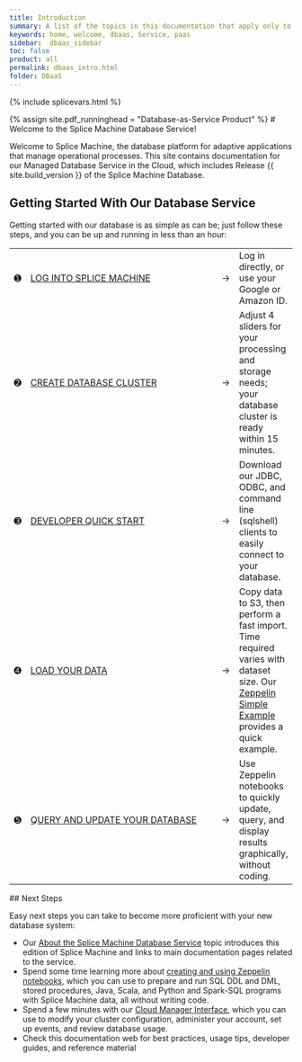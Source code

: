 ```yaml
---
title: Introduction
summary: A list of the topics in this documentation that apply only to our database-as-a-service; these topics do not apply to our on-premise product product.
keywords: home, welcome, dbaas, Service, paas
sidebar:  dbaas_sidebar
toc: false
product: all
permalink: dbaas_intro.html
folder: DBaaS
---
```

{% include splicevars.html %} <section>
<div class="TopicContent" data-swiftype-index="true" markdown="1">
{% assign site.pdf_runninghead = "Database-as-Service Product" %}
# Welcome to the Splice Machine Database Service!

Welcome to Splice Machine, the database platform for adaptive
applications that manage operational processes. This site contains
documentation for our <span class="ConsoleLink">Managed Database Service
in the Cloud</span>, which includes Release {{ site.build_version }} of the Splice Machine Database.

## Getting Started With Our Database Service

Getting started with our database is as simple as can be; just follow
these steps, and you can be up and running in less than an hour:

<table class="noBorder">
    <col />
    <col width="350px" />
    <col />
    <col />
    <tbody>
        <tr>
            <td class="DbaasIntroNum">➊</td>
            <td class="DbaasIntroStep"><a href="dbaas_cm_login.html">LOG INTO SPLICE MACHINE</a></td>
            <td class="DbaasIntroArrow">→</td>
            <td class="DbaasIntroDesc">Log in directly, or use your Google or Amazon ID.</td>
        </tr>
        <tr>
            <td class="DbaasIntroNum">➋</td>
            <td class="DbaasIntroStep"><a href="dbaas_cm_initialstartup.html">CREATE DATABASE CLUSTER</a></td>
            <td class="DbaasIntroArrow">→</td>
            <td class="DbaasIntroDesc">Adjust 4 sliders for your processing and storage needs; your database cluster is ready within 15 minutes.</td>
        </tr>
        <tr>
            <td class="DbaasIntroNum">➌</td>
            <td class="DbaasIntroStep"><a href="dbaas_devinfo_intro.html">DEVELOPER QUICK START</a></td>
            <td class="DbaasIntroArrow">→</td>
            <td class="DbaasIntroDesc">Download our JDBC, ODBC, and command line (sqlshell) clients to easily connect to your database.</td>
        </tr>
        <tr>
            <td class="DbaasIntroNum">➍</td>
            <td class="DbaasIntroStep"><a href="dbaas_zep_simple.html">LOAD YOUR DATA</a></td>
            <td class="DbaasIntroArrow">→</td>
            <td class="DbaasIntroDesc">Copy data to S3, then perform a fast import. Time required varies with dataset size. Our <a href="dbaas_zep_simple.html">Zeppelin Simple Example</a> provides a quick example.</td>
        </tr>
        <tr>
            <td class="DbaasIntroNum">&#x278E;</td>
            <td class="DbaasIntroStep"><a href="dbaas_zep_getstarted.html">QUERY AND UPDATE YOUR DATABASE</a></td>
            <td class="DbaasIntroArrow">→</td>
            <td class="DbaasIntroDesc">Use Zeppelin notebooks to quickly update, query, and display results graphically, without coding.</td>
        </tr>
    </tbody>
</table>
## Next Steps

Easy next steps you can take to become more proficient with your new
database system:

* Our [About the Splice Machine Database Service](dbaas_about.html)
  topic introduces this edition of Splice Machine and links to main
  documentation pages related to the service.
* Spend some time learning more about [creating and using Zeppelin
  notebooks](dbaas_zep_getstarted.html), which you can use to prepare
  and run SQL DDL and DML, stored procedures, Java, Scala, and Python
  and Spark-SQL programs with Splice Machine data, all without writing
  code.
* Spend a few minutes with our [Cloud Manager
  Interface](dbaas_cm_intro.html), which you can use to modify your
  cluster configuration, administer your account, set up events, and
  review database usage.
* Check this documentation web for best practices, usage tips, developer
  guides, and reference material

</div>
</section>

